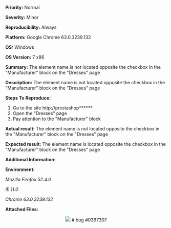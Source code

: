 **Priority:** Normal

**Severity:** Minor

**Reproducibility:** Always

**Platform:** Google Chrome 63.0.3239.132

**OS:** Windows

**OS Version:** 7 x86

**Summary:** The element name is not located opposite the checkbox in the "Manufacturer" block on the "Dresses" page

**Description:** The element name is not located opposite the checkbox in the "Manufacturer" block on the "Dresses" page

**Steps To Reproduce:**

1. Go to the site http://prestashop******
2. Open the "Dresses" page
3. Pay attention to the "Manufacturer" block

**Actual result:** The element name is not located opposite the checkbox in the "Manufacturer" block on the "Dresses" page

**Expected result:** The element name is located opposite the checkbox in the "Manufacturer" block on the "Dresses" page

**Additional Information:**

**Environment:**

*Mozilla Firefox 52.4.0*

*IE 11.0*

*Chrome 63.0.3239.132*

**Attached Files:**

<p align="center">
  <img src="https://image.ibb.co/jbU3Rc/bug3.jpg">
  # bug #0367307
  </p>
